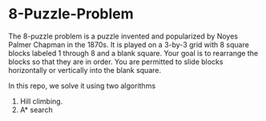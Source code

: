 # 8-Puzzle-Problem
The 8-puzzle problem is a puzzle invented and popularized by Noyes Palmer Chapman in the 1870s. It is
played on a 3-by-3 grid with 8 square blocks labeled 1 through 8 and a blank square. Your goal is to
rearrange the blocks so that they are in order. You are permitted to slide blocks horizontally or vertically
into the blank square.

In this repo, we solve it using two algorithms 
1. Hill climbing.
2. A* search
